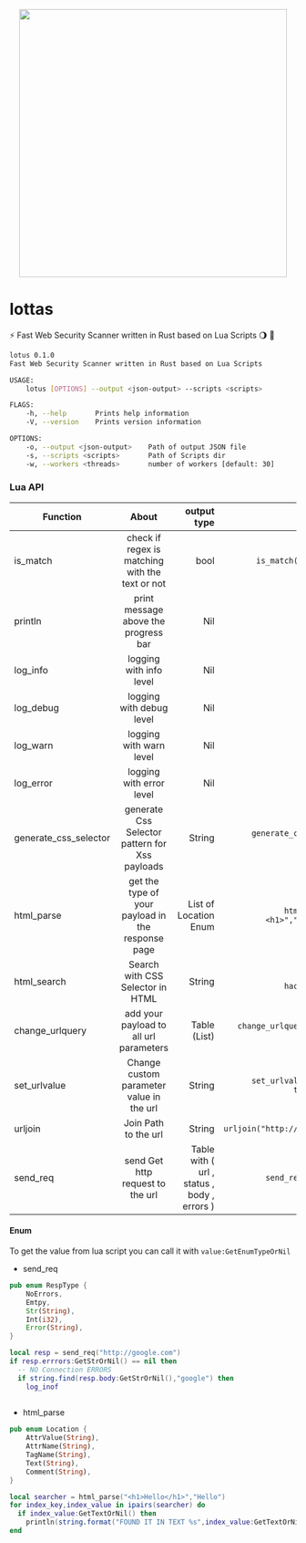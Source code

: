<p align="center">
<img src="https://user-images.githubusercontent.com/45688522/187603703-5781b86b-9f5a-4658-9370-7083a3b5b6d5.png" width="470px">
</p>


# lottas


:zap: Fast Web Security Scanner written in Rust based on Lua Scripts :waning_gibbous_moon: :crab: 


```bash
lotus 0.1.0
Fast Web Security Scanner written in Rust based on Lua Scripts

USAGE:
    lotus [OPTIONS] --output <json-output> --scripts <scripts>

FLAGS:
    -h, --help       Prints help information
    -V, --version    Prints version information

OPTIONS:
    -o, --output <json-output>    Path of output JSON file
    -s, --scripts <scripts>       Path of Scripts dir
    -w, --workers <threads>       number of workers [default: 30]
```


### Lua API

| Function   |      About      |  output type | Example |
|----------|:-------------:|------:| -----:|
| is_match |  check if regex is matching with the text or not | bool | `is_match("\d\d\d","123") -- true` |
| println |    print message above the progress bar   | Nil | `println("XSS FOUND :D")` |
| log_info | logging with info level | Nil | `log_info("Hello")`|
| log_debug | logging with debug level | Nil | `log_debug("Hello")`|
| log_warn | logging with warn level | Nil | `log_warn("Hello")`|
| log_error | logging with error level | Nil | `log_error("Hello")`|
| generate_css_selector | generate Css Selector pattern for Xss payloads | String | `generate_css_selector("<img/src=x onerror=alert(1)")`
| html_parse | get the type of your payload in the response page | List of Location Enum | `html_parse("<h1 hackerman><h1>","hackerman") -- AttrName`  | 
| html_search | Search with CSS Selector in HTML | String | `html_search("<h1 hackerman>demo</h1>","h1")`
| change_urlquery | add your payload to all url parameters | Table (List) | `change_urlquery("http://google.com/?hello=1","hacker")` |
| set_urlvalue | Change custom parameter value in the url|  String | `set_urlvalue("http://google.com/?test=1","test","hacker")`|
| urljoin | Join Path to the url | String | `urljoin("http://google.com/","/search")` | 
| send_req | send Get http request to the url |  Table with ( url , status , body , errors ) | `send_req("https://google.com")` |
    

#### Enum

To get the value from lua script you can call it with `value:GetEnumTypeOrNil`
- send_req 

```rust
pub enum RespType {
    NoErrors,
    Emtpy,
    Str(String),
    Int(i32),
    Error(String),
}
```

```lua
local resp = send_req("http://google.com")
if resp.errrors:GetStrOrNil() == nil then
  -- NO Connection ERRORS
  if string.find(resp.body:GetStrOrNil(),"google") then
    log_inof
  
```


- html_parse

```rust
pub enum Location {
    AttrValue(String),
    AttrName(String),
    TagName(String),
    Text(String),
    Comment(String),
}

```

```lua
local searcher = html_parse("<h1>Hello</h1>","Hello")
for index_key,index_value in ipairs(searcher) do
  if index_value:GetTextOrNil() then
    println(string.format("FOUND IT IN TEXT %s",index_value:GetTextOrNil()))
end
```
